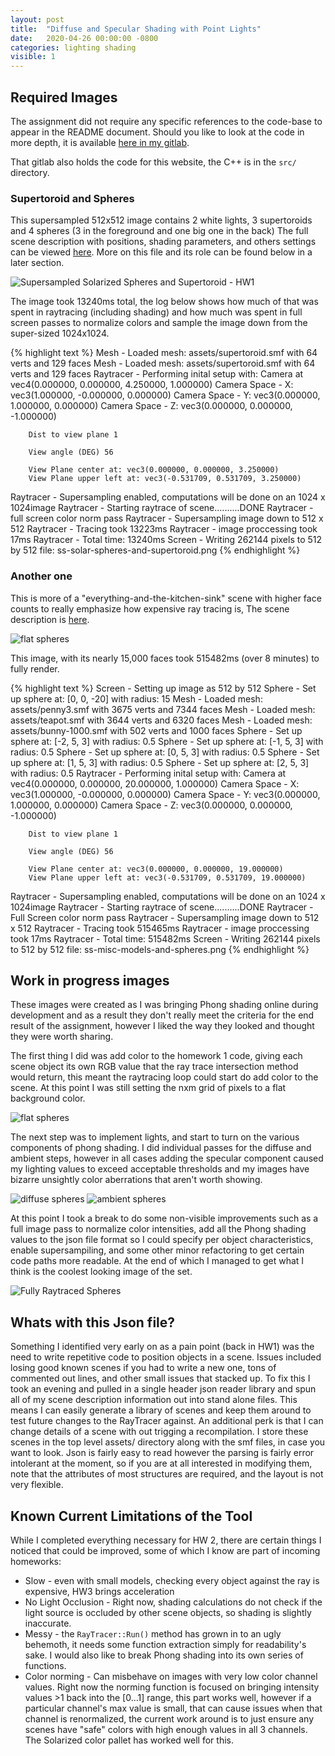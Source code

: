 ```yaml
---
layout: post
title:  "Diffuse and Specular Shading with Point Lights"
date:   2020-04-26 00:00:00 -0800
categories: lighting shading
visible: 1
---
```


## Required Images

The assignment did not require any specific references to the code-base to appear in the README document. Should you like to look at the code in more depth, it is available [here in my gitlab](https://gitlab.com/TaylorEllington/cs636-advanced-rendering-techniques).

That gitlab also holds the code for this website, the C++ is in the `src/` directory.

### Supertoroid and Spheres
This supersampled 512x512 image contains 2 white lights, 3 supertoroids and 4 spheres (3 in the foreground and one big one in the back) The full scene description with positions, shading parameters, and others settings can be viewed [here](https://gitlab.com/TaylorEllington/cs636-advanced-rendering-techniques/-/blob/78479ca5a6a1d2dfb43439d28b928cb36916429c/assets/solarized-sphere-and-supertoroid-scene.json). More on this file and its role can be found below in a later section. 

![Supersampled Solarized Spheres and Supertoroid - HW1](/cs636-advanced-rendering-techniques/images/HW_2/ss-solar-spheres-and-supertoroid.png)  

The image took 13240ms total, the log below shows how much of that was spent in raytracing (including shading) and how much was spent in full screen passes to normalize colors and sample the image down from the super-sized 1024x1024.

{% highlight text %}
Mesh - Loaded mesh: assets/supertoroid.smf with 64 verts and 129 faces
Mesh - Loaded mesh: assets/supertoroid.smf with 64 verts and 129 faces
Raytracer - Performing inital setup with:
        Camera at vec4(0.000000, 0.000000, 4.250000, 1.000000)
        Camera Space - X: vec3(1.000000, -0.000000, 0.000000)
        Camera Space - Y: vec3(0.000000, 1.000000, 0.000000)
        Camera Space - Z: vec3(0.000000, 0.000000, -1.000000)

        Dist to view plane 1

        View angle (DEG) 56

        View Plane center at: vec3(0.000000, 0.000000, 3.250000)
        View Plane upper left at: vec3(-0.531709, 0.531709, 3.250000)

Raytracer - Supersampling enabled, computations will be done on an 1024 x 1024image
Raytracer - Starting raytrace of scene..........DONE
Raytracer - full screen color norm pass
Raytracer - Supersampling image down to 512 x 512
Raytracer - Tracing took           13223ms
Raytracer - image proccessing took 17ms
Raytracer - Total time: 13240ms
Screen - Writing 262144 pixels to 512 by 512 file: ss-solar-spheres-and-supertoroid.png
{% endhighlight %}

### Another one
This is more of a "everything-and-the-kitchen-sink" scene with higher face counts to really emphasize how expensive ray tracing is, The scene description is [here](https://gitlab.com/TaylorEllington/cs636-advanced-rendering-techniques/-/blob/db718a401f42e9f1b87b9c55195714f0d96dfa2d/assets/models-and-spheres.json).



![flat spheres](/cs636-advanced-rendering-techniques/images/HW_2/ss-misc-models-and-spheres.png)

This image, with its nearly 15,000 faces took 515482ms (over 8 minutes) to fully render. 

{% highlight text %}
Screen - Setting up image as 512 by 512
Sphere - Set up sphere at: [0, 0, -20] with radius: 15
Mesh - Loaded mesh: assets/penny3.smf with 3675 verts and 7344 faces
Mesh - Loaded mesh: assets/teapot.smf with 3644 verts and 6320 faces
Mesh - Loaded mesh: assets/bunny-1000.smf with 502 verts and 1000 faces
Sphere - Set up sphere at: [-2, 5, 3] with radius: 0.5
Sphere - Set up sphere at: [-1, 5, 3] with radius: 0.5
Sphere - Set up sphere at: [0, 5, 3] with radius: 0.5
Sphere - Set up sphere at: [1, 5, 3] with radius: 0.5
Sphere - Set up sphere at: [2, 5, 3] with radius: 0.5
Raytracer - Performing inital setup with:
        Camera at vec4(0.000000, 0.000000, 20.000000, 1.000000)
        Camera Space - X: vec3(1.000000, -0.000000, 0.000000)
        Camera Space - Y: vec3(0.000000, 1.000000, 0.000000)
        Camera Space - Z: vec3(0.000000, 0.000000, -1.000000)

        Dist to view plane 1

        View angle (DEG) 56

        View Plane center at: vec3(0.000000, 0.000000, 19.000000)
        View Plane upper left at: vec3(-0.531709, 0.531709, 19.000000)

Raytracer - Supersampling enabled, computations will be done on an 1024 x 1024image
Raytracer - Starting raytrace of scene..........DONE
Raytracer - Full Screen color norm pass
Raytracer - Supersampling image down to 512 x 512
Raytracer - Tracing took           515465ms
Raytracer - image proccessing took 17ms
Raytracer - Total time: 515482ms
Screen - Writing 262144 pixels to 512 by 512 file: ss-misc-models-and-spheres.png
{% endhighlight %}

## Work in progress images

These images were created as I was bringing Phong shading online during development and as a result they don't really meet the criteria for the end result of the assignment, however I liked the way they looked and thought they were worth sharing. 

The first thing I did was add color to the homework 1 code, giving each scene object its own RGB value that the ray trace intersection method would return, this meant the raytracing loop could start do add color to the scene. At this point I was still setting the nxm grid of pixels to a flat background color. 

![flat spheres](/cs636-advanced-rendering-techniques/images/HW_2/solarized_spheres.png)


The next step was to implement lights, and start to turn on the various components of phong shading. I did individual passes for the diffuse and ambient steps, however in all cases adding the specular component caused my lighting values to exceed acceptable thresholds and my images have bizarre unsightly color aberrations that aren't worth showing. 

![diffuse spheres](/cs636-advanced-rendering-techniques/images/HW_2/diffuse-spheres.png)
![ambient spheres](/cs636-advanced-rendering-techniques/images/HW_2/ambient-spheres.png)

At this point I took a break to do some non-visible improvements such as a full image pass to normalize color intensities, add all the Phong shading values to the json file format so I could specify per object characteristics, enable supersampiling,  and some other minor refactoring to get certain code paths more readable. At the end of which I managed to get what I think is the coolest looking image of the set.

![Fully Raytraced Spheres](/cs636-advanced-rendering-techniques/images/HW_2/ss-five-spheres.png)

## Whats with this Json file?

Something I identified very early on as a pain point (back in HW1) was the need to write repetitive code to position objects in a scene. Issues included losing good known scenes if you had to write a new one, tons of commented out lines, and other small issues that stacked up. To fix this I took an evening and pulled in a single header json reader library and spun all of my scene description information out into stand alone files. This means I can easily generate a library of scenes and keep them around to test future changes to the RayTracer against. An additional perk is that I can change details of a scene with out trigging a recompilation.  I store these scenes in the top level assets/ directory along with the smf files, in case you want to look. Json is fairly easy to read however the parsing is fairly error intolerant at the moment, so if you are at all interested in modifying them, note that the attributes of most structures are required, and the layout is not very flexible.

## Known Current Limitations of the Tool

While I completed everything necessary for HW 2, there are certain things I noticed that could be improved, some of which I know are part of incoming homeworks:  
*  Slow - even with small models, checking every object against the ray is expensive, HW3 brings acceleration
*  No Light Occlusion - Right now, shading calculations do not check if the light source is occluded by other scene objects, so shading is slightly inaccurate. 
*  Messy - the `RayTracer::Run()` method has grown in to an ugly behemoth, it needs some function extraction simply for readability's sake. I would also like to break Phong shading into its own series of functions. 
* Color norming - Can misbehave on images with very low color channel values. Right now the norming function is focused on bringing intensity values >1 back into the [0...1] range, this part works well, however if a particular channel's max value is small, that can cause issues when that channel is renormalized, the current work around is to just ensure any scenes have "safe" colors with high enough values in all 3 channels. The Solarized color pallet has worked well for this. 